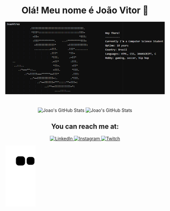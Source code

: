
<h1 align="center"> Olá! Meu nome é João Vitor 👀</h1>

<p align="center">
<img alt="terminal" heigth="160em" src="terminal.png">
</p>

#

<p align="center">  
<img alt="Joao's GitHub Stats" height="160em" src="https://github-readme-stats.vercel.app/api?username=JoaoVtrxx&show_icons=true&border_color=ffff00&theme=yeblu&custom_title=João's%20Stats&rank_icon=github">
<img alt="Joao's GitHub Stats" height="160em" src="https://github-readme-stats.vercel.app/api/top-langs/?username=JoaoVtrxx&layout=compact&theme=yeblu&border_color=ffff00">
</p>

<h2 align="center">You can reach me at:</h2>

<p align="center">
<a href="https://www.linkedin.com/in/joão-vitor-da-silva-3750a325a/">
<img alt="LinkedIn" src="https://img.shields.io/badge/LinkedIn-0077B5?style=for-the-badge&logo=linkedin&logoColor=white">
</a>
<a href="https://www.instagram.com/joaovtrsilvaa/">
<img alt="Instagram" src="https://img.shields.io/badge/Instagram-E4405F?style=for-the-badge&logo=instagram&logoColor=white">
</a>
<a href="https://discordapp.com/users/532311439952707624/">
<img alt="Twitch" src="https://img.shields.io/badge/Discord-7289DA?style=for-the-badge&logo=discord&logoColor=white">
</a>
</p>

![Snake animation](https://github.com/JoaoVtrxx/JoaoVtrxx/blob/output/github-contribution-grid-snake.svg)
